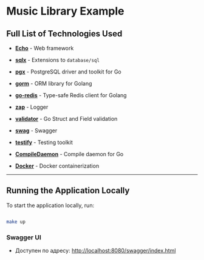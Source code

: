 # Music Library Example

## Full List of Technologies Used

- **[Echo](https://echo.labstack.com/)** - Web framework

- **[sqlx](https://github.com/jmoiron/sqlx)** - Extensions to `database/sql`

- **[pgx](https://github.com/jackc/pgx)** - PostgreSQL driver and toolkit for Go

- **[gorm](https://gorm.io/)** - ORM library for Golang

- **[go-redis](https://github.com/redis/go-redis)** - Type-safe Redis client for Golang

- **[zap](https://github.com/uber-go/zap)** - Logger

- **[validator](https://github.com/go-playground/validator)** - Go Struct and Field validation

- **[swag](https://github.com/swaggo/swag)** - Swagger

- **[testify](https://github.com/stretchr/testify)** - Testing toolkit

- **[CompileDaemon](https://github.com/githubnemo/CompileDaemon)** - Compile daemon for Go

- **[Docker](https://www.docker.com/)** - Docker containerization

---

## Running the Application Locally

To start the application locally, run:

```bash

make up

```

### Swagger UI

- Доступен по адресу: [http://localhost:8080/swagger/index.html](http://localhost:8080/swagger/index.html)
